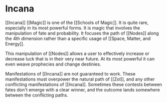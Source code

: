 # Incana
[[Incana]] [[Magic]] is one of the [[Schools of Magic]]. It is quite rare, especially in its most powerful forms. It is magic that involves the manipulation of fate and probability. It focuses the path of [[Nodes]] along the 4th dimension rather than a specific usage of [[Space, Matter, and Energy]].

This manipulation of [[Nodes]] allows a user to effectively increase or decrease luck that is in their very near future. At its most powerful it can even weave prophecies and change destinies. 

Manifestations of [[Incana]] are not guaranteed to work. These manifestations must overpower the natural path of [[Zol]], and any other conflicting manifestations of [[Incana]]. Sometimes these contests between fates don't emerge with a clear winner, and the outcome lands somewhere between the conflicting paths.